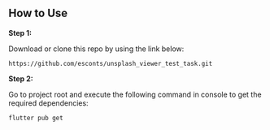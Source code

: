 ## How to Use 

**Step 1:**

Download or clone this repo by using the link below:

```
https://github.com/esconts/unsplash_viewer_test_task.git
```

**Step 2:**

Go to project root and execute the following command in console to get the required dependencies: 

```
flutter pub get 
